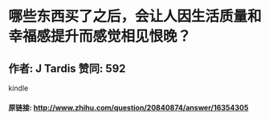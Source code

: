 # 哪些东西买了之后，会让人因生活质量和幸福感提升而感觉相见恨晚？
## 作者: J Tardis  赞同: 592
kindle

#### 原链接: http://www.zhihu.com/question/20840874/answer/16354305